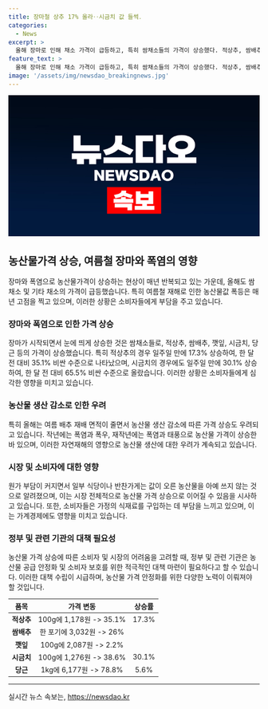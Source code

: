```yaml
---
title: 장마철 상추 17% 올라‥시금치 값 들썩․
categories:
  - News
excerpt: >
  올해 장마로 인해 채소 가격이 급등하고, 특히 쌈채소들의 가격이 상승했다. 적상추, 쌈배추, 깻잎 등의 가격이 1주일 만에 17-26% 상승했으며, 시금치와 당근의 가격도 많이 올랐다. 이로 인해 일부 식당과 반찬가게는 가격 상승으로 인해 해당 농산물을 사용하지 않는다는 소문이 있다. 이 같은 현상은 여름철 재해로 인한 농산물값 폭등이 매년 반복되는 문제이며, 올해는 생산 감소로 가격 상승이 더해지고 있다. (150자)
feature_text: >
  올해 장마로 인해 채소 가격이 급등하고, 특히 쌈채소들의 가격이 상승했다. 적상추, 쌈배추, 깻잎 등의 가격이 1주일 만에 17-26% 상승했으며, 시금치와 당근의 가격도 많이 올랐다. 이로 인해 일부 식당과 반찬가게는 가격 상승으로 인해 해당 농산물을 사용하지 않는다는 소문이 있다. 이 같은 현상은 여름철 재해로 인한 농산물값 폭등이 매년 반복되는 문제이며, 올해는 생산 감소로 가격 상승이 더해지고 있다. (150자)
image: '/assets/img/newsdao_breakingnews.jpg'
---
```


<p><img src="/assets/img/newsdao_breakingnews.jpg" alt="pcversion 속보" /></p>

<h2 data-ke-size="size26">농산물가격 상승, 여름철 장마와 폭염의 영향</h2>

<p data-ke-size="size16">장마와 폭염으로 농산물가격이 상승하는 현상이 매년 반복되고 있는 가운데, 올해도 쌈채소 및 기타 채소의 가격이 급등했습니다. 특히 여름철 재해로 인한 농산물값 폭등은 매년 고점을 찍고 있으며, 이러한 상황은 소비자들에게 부담을 주고 있습니다.</p>

<h3>장마와 폭염으로 인한 가격 상승</h3>

<p data-ke-size="size16">장마가 시작되면서 눈에 띄게 상승한 것은 쌈채소들로, 적상추, 쌈배추, 깻잎, 시금치, 당근 등의 가격이 상승했습니다. 특히 적상추의 경우 일주일 만에 17.3% 상승하여, 한 달 전 대비 35.1% 비싼 수준으로 나타났으며, 시금치의 경우에도 일주일 만에 30.1% 상승하여, 한 달 전 대비 65.5% 비싼 수준으로 올랐습니다. 이러한 상황은 소비자들에게 심각한 영향을 미치고 있습니다.</p>

<h3>농산물 생산 감소로 인한 우려</h3>

<p data-ke-size="size16">특히 올해는 여름 배추 재배 면적이 줄면서 농산물 생산 감소에 따른 가격 상승도 우려되고 있습니다. 작년에는 폭염과 폭우, 재작년에는 폭염과 태풍으로 농산물 가격이 상승한 바 있으며, 이러한 자연재해의 영향으로 농산물 생산에 대한 우려가 계속되고 있습니다.</p>

<h3>시장 및 소비자에 대한 영향</h3>

<p data-ke-size="size16">원가 부담이 커지면서 일부 식당이나 반찬가게는 값이 오른 농산물을 아예 쓰지 않는 것으로 알려졌으며, 이는 시장 전체적으로 농산물 가격 상승으로 이어질 수 있음을 시사하고 있습니다. 또한, 소비자들은 가정의 식재료를 구입하는 데 부담을 느끼고 있으며, 이는 가계경제에도 영향을 미치고 있습니다.</p>

<h3>정부 및 관련 기관의 대책 필요성</h3>

<p data-ke-size="size16">농산물 가격 상승에 따른 소비자 및 시장의 어려움을 고려할 때, 정부 및 관련 기관은 농산물 공급 안정화 및 소비자 보호를 위한 적극적인 대책 마련이 필요하다고 할 수 있습니다. 이러한 대책 수립이 시급하며, 농산물 가격 안정화를 위한 다양한 노력이 이뤄져야 할 것입니다.</p>

<table>
    <thead>
        <tr>
            <th style="text-align: center;">품목</th>
            <th style="text-align: center;">가격 변동</th>
            <th style="text-align: center;">상승률</th>
        </tr>
    </thead>
    <tbody>
        <tr>
            <td style="text-align: center;"><b>적상추</b></td>
            <td style="text-align: center;">100g에 1,178원 -&gt; 35.1%</td>
            <td style="text-align: center;">17.3%</td>
        </tr>
        <tr>
            <td style="text-align: center;"><b>쌈배추</b></td>
            <td style="text-align: center;">한 포기에 3,032원 -&gt; 26%</td>
            <td style="text-align: center;"></td>
        </tr>
        <tr>
            <td style="text-align: center;"><b>깻잎</b></td>
            <td style="text-align: center;">100g에 2,087원 -&gt; 2.2%</td>
            <td style="text-align: center;"></td>
        </tr>
        <tr>
            <td style="text-align: center;"><b>시금치</b></td>
            <td style="text-align: center;">100g에 1,276원 -&gt; 38.6%</td>
            <td style="text-align: center;">30.1%</td>
        </tr>
        <tr>
            <td style="text-align: center;"><b>당근</b></td>
            <td style="text-align: center;">1kg에 6,177원 -&gt; 78.8%</td>
            <td style="text-align: center;">5.6%</td>
        </tr>
    </tbody>
</table>

<p><hr></p>
실시간 뉴스 속보는, <a href="https://newsdao.kr" rel="dofollow">https://newsdao.kr</a>


